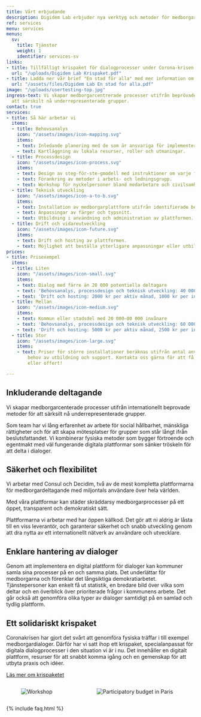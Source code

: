 ```yaml
---
title: Vårt erbjudande
description: Digidem Lab erbjuder nya verktyg och metoder för medborgardeltagande.
ref: services
menu: services
menus:
  sv:
    title: Tjänster
    weight: 1
    identifier: services-sv
links:
- title: Tillfälligt krispaket för dialogprocesser under Corona-krisen
  url: "/uploads/Digidem Lab Krispaket.pdf"
- title: Ladda ner vår brief "En stad för alla" med mer information om  hur vi jobbar.
  url: "/assets/files/Digidem Lab En stad for alla.pdf"
image: "/uploads/usertesting-top.jpg"
ingress-text: Vi skapar medborgarcentrerade processer utifrån beprövade metoder för
  att särskilt nå underrepresenterade grupper.
contact: true
services:
- title: Så här arbetar vi
  items:
  - title: Behovsanalys
    icon: "/assets/images/icon-mapping.svg"
    items:
    - text: Inledande planering med de som är ansvariga för implementeringen.
    - text: Kartläggning av lokala resurser, roller och utmaningar.
  - title: Processdesign
    icon: "/assets/images/icon-process.svg"
    items:
    - text: Design av steg-för-ste-gmodell med instruktioner om varje fas.
    - text: Förankring av metoder i arbets- och ledningsgrupp.
    - text: Workshop för nyckelpersoner bland medarbetare och civilsamhälle.
  - title: Teknisk utveckling
    icon: "/assets/images/icon-a-to-b.svg"
    items:
    - text: Installation av medborgarplattform utifrån identifierade behov.
    - text: Anpassingar av färger och typsnitt.
    - text: Utbildning i användning och administration av plattformen.
  - title: Drift och vidareutveckling
    icon: "/assets/images/icon-future.svg"
    items:
    - text: Drift och hosting av plattformen.
    - text: Möjlighet att beställa ytterligare anpassningar eller utbildningar.
prices:
- title: Prisexempel
  items:
  - title: Liten
    icon: "/assets/images/icon-small.svg"
    items:
    - text: Dialog med färre än 20 000 potentiella deltagare
    - text: 'Behovsanalys, processdesign och teknisk utveckling: 40 000 kr'
    - text: 'Drift och hosting: 2000 kr per aktiv månad, 1000 kr per inaktiv månad'
  - title: Mellan
    icon: "/assets/images/icon-medium.svg"
    items:
    - text: Kommun eller stadsdel med 20 000–80 000 invånare
    - text: 'Behovsanalys, processdesign och teknisk utveckling: 60 000 kr'
    - text: 'Drift och hosting: 5000 kr per aktiv månad, 2500 kr per inaktiv månad.'
  - title: Stor
    icon: "/assets/images/icon-large.svg"
    items:
    - text: Priser för större installa­tioner beräknas utifrån antal ­användare och
        behov av utbildning och support. Kontakta oss gärna för att få en prisuppskattning
        eller offert!

---
```


## Inkluderande deltagande
Vi skapar medborgarcenterade processer utifrån internationellt beprovade metoder för att särksilt nå underrepresenterade grupper.

Som team har vi lång erfarenhet av arbete för social hållbarhet, mänskliga rättigheter och för att skapa mötesplatser för grupper som står långt ifrån beslutsfattandet.
Vi kombinerar fysiska metoder som bygger förtroende och egentmakt med väl fungerande digitala plattformar som sänker tröskeln för att delta i dialoger.

## Säkerhet och flexibilitet
Vi arbetar med Consul och Decidim, två av de mest kompletta plattformarna för medborgardeltagande med miljontals användare över hela världen.

Med våra plattformar kan städer skräddarsy medborgarprocesser på ett öppet, transparent och demokratiskt sätt.

Plattformarna vi arbetar med har öppen källkod. Det gör att ni aldrig är låsta till en viss leverantör, och garanterar säkerhet och snabb utveckling genom att dra nytta av ett internationellt nätverk av användare och utvecklare.

## Enklare hantering av dialoger
Genom att implementera en digital plattform för dialoger kan kommuner samla sina processer på en och samma plats. Det underlättar för medborgarna och förenklar det långsiktiga demokratiarbetet.
Tjänstepersoner kan enkelt få ut statistik, en bredare bild över vilka som deltar och en överblick över prioriterade frågor i kommunens arbete. Det går också att genomföra olika typer av dialoger samtidigt på en samlad och tydlig plattform.

<div class="box">
  <h2 id="crisis">Ett solidariskt krispaket</h2>
  <p>Coronakrisen har gjort det svårt att genomföra fysiska träffar i till exempel medborgardialoger. Därför har vi satt ihop ett krispaket, specialanpassat för digitala dialogprocesser i den situation vi är i nu. Det innehåller en digitalt plattform, resurser för att snabbt komma igång och en gemenskap för att utbyta praxis och idéer.</p>
  <p class="read-more"><a href="/uploads/Digidem Lab Krispaket.pdf">Läs mer om krispaketet</a></p>
</div>

<div class="columns">
  <div class="column">
    <figure class="image is-3by2">
      <img src="{{site.baseurl}}/uploads/workshop.jpg" alt="Workshop">
    </figure>
  </div>
  <div class="column">
    <figure class="image is-3by2">
      <img src="{{site.baseurl}}/uploads/paris2.jpg" alt="Participatory budget in Paris">
    </figure>
  </div>
</div>

{% include faq.html %}
